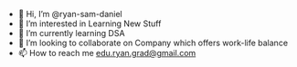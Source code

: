 - 👋 Hi, I’m @ryan-sam-daniel
- 👀 I’m interested in Learning New Stuff
- 🌱 I’m currently learning DSA
- 💞️ I’m looking to collaborate on Company which offers work-life balance
- 📫 How to reach me edu.ryan.grad@gmail.com

<!---
ryan-sam-daniel/ryan-sam-daniel is a ✨ special ✨ repository because its `README.md` (this file) appears on your GitHub profile.
You can click the Preview link to take a look at your changes.
--->
